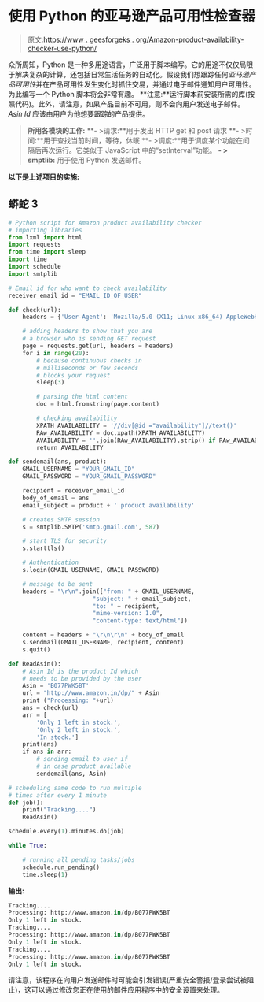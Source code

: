 # 使用 Python 的亚马逊产品可用性检查器

> 原文:[https://www . geesforgeks . org/Amazon-product-availability-checker-use-python/](https://www.geeksforgeeks.org/amazon-product-availability-checker-using-python/)

众所周知，Python 是一种多用途语言，广泛用于脚本编写。它的用途不仅仅局限于解决复杂的计算，还包括日常生活任务的自动化。假设我们想跟踪任何*亚马逊产品可用性*并在产品可用性发生变化时抓住交易，并通过电子邮件通知用户可用性。为此编写一个 Python 脚本将会非常有趣。
**注意:**运行脚本前安装所需的库(按照代码)。此外，请注意，如果产品目前不可用，则不会向用户发送电子邮件。 *Asin Id* 应该由用户为他想要跟踪的产品提供。

> **所用各模块的工作:**
> **- >请求:**用于发出 HTTP get 和 post 请求
> **- >时间:**用于查找当前时间，等待，休眠
> **- >调度:**用于调度某个功能在间隔后再次运行。它类似于 JavaScript 中的“setInterval”功能。
> **- > smptlib:** 用于使用 Python 发送邮件。

**以下是上述项目的实施:**

## 蟒蛇 3

```py
# Python script for Amazon product availability checker
# importing libraries
from lxml import html
import requests
from time import sleep
import time
import schedule
import smtplib

# Email id for who want to check availability
receiver_email_id = "EMAIL_ID_OF_USER"

def check(url):
    headers = {'User-Agent': 'Mozilla/5.0 (X11; Linux x86_64) AppleWebKit/537.36 (KHTML, like Gecko) Chrome/42.0.2311.90 Safari/537.36'}

    # adding headers to show that you are
    # a browser who is sending GET request
    page = requests.get(url, headers = headers)
    for i in range(20):
        # because continuous checks in
        # milliseconds or few seconds
        # blocks your request
        sleep(3)

        # parsing the html content
        doc = html.fromstring(page.content)

        # checking availability
        XPATH_AVAILABILITY = '//div[@id ="availability"]//text()'
        RAw_AVAILABILITY = doc.xpath(XPATH_AVAILABILITY)
        AVAILABILITY = ''.join(RAw_AVAILABILITY).strip() if RAw_AVAILABILITY else None
        return AVAILABILITY

def sendemail(ans, product):
    GMAIL_USERNAME = "YOUR_GMAIL_ID"
    GMAIL_PASSWORD = "YOUR_GMAIL_PASSWORD"

    recipient = receiver_email_id
    body_of_email = ans
    email_subject = product + ' product availability'

    # creates SMTP session
    s = smtplib.SMTP('smtp.gmail.com', 587)

    # start TLS for security
    s.starttls()

    # Authentication
    s.login(GMAIL_USERNAME, GMAIL_PASSWORD)

    # message to be sent
    headers = "\r\n".join(["from: " + GMAIL_USERNAME,
                        "subject: " + email_subject,
                        "to: " + recipient,
                        "mime-version: 1.0",
                        "content-type: text/html"])

    content = headers + "\r\n\r\n" + body_of_email
    s.sendmail(GMAIL_USERNAME, recipient, content)
    s.quit()

def ReadAsin():
    # Asin Id is the product Id which
    # needs to be provided by the user
    Asin = 'B077PWK5BT'
    url = "http://www.amazon.in/dp/" + Asin
    print ("Processing: "+url)
    ans = check(url)
    arr = [
        'Only 1 left in stock.',
        'Only 2 left in stock.',
        'In stock.']
    print(ans)
    if ans in arr:
        # sending email to user if
        # in case product available
        sendemail(ans, Asin)

# scheduling same code to run multiple
# times after every 1 minute
def job():
    print("Tracking....")
    ReadAsin()

schedule.every(1).minutes.do(job)

while True:

    # running all pending tasks/jobs
    schedule.run_pending()
    time.sleep(1)
```

**输出:**

```py
Tracking....
Processing: http://www.amazon.in/dp/B077PWK5BT
Only 1 left in stock.
Tracking....
Processing: http://www.amazon.in/dp/B077PWK5BT
Only 1 left in stock.
Tracking....
Processing: http://www.amazon.in/dp/B077PWK5BT
Only 1 left in stock.
```

请注意，该程序在向用户发送邮件时可能会引发错误(严重安全警报/登录尝试被阻止)，这可以通过修改您正在使用的邮件应用程序中的安全设置来处理。